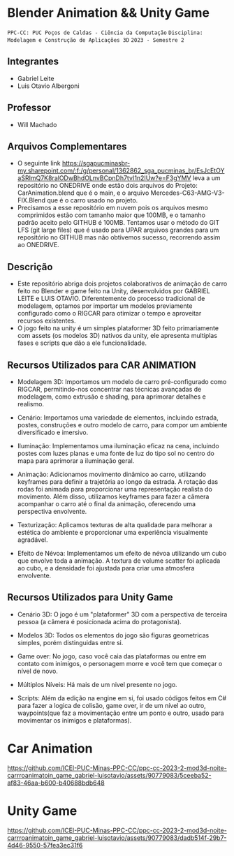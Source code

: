 # Blender Animation && Unity Game

`PPC-CC: PUC Poços de Caldas - Ciência da Computação`
`Disciplina: Modelagem e Construção de Aplicações 3D`
`2023 - Semestre 2`

## Integrantes

- Gabriel Leite
- Luis Otavio Albergoni

## Professor

- Will Machado

## Arquivos Complementares
- O seguinte link https://sgapucminasbr-my.sharepoint.com/:f:/g/personal/1362862_sga_pucminas_br/EsJcEtOYaSRImQ7K8ralODwBhdOLnvBCpnDh7tvI1n2IUw?e=F3gYMV leva a um repositório no ONEDRIVE onde estão dois arquivos do Projeto: CarAnimation.blend que é o main, e o arquivo Mercedes-C63-AMG-V3-FIX.Blend que é o carro usado no projeto.
- Precisamos a esse repositório em nuvem pois os arquivos mesmo comprimidos estão com tamanho maior que 100MB, e o tamanho padrão aceito pelo GITHUB é 100MB. Tentamos usar o método do GIT LFS (git large files) que é usado para UPAR arquivos grandes para um repositório no GITHUB mas não obtivemos sucesso, recorrendo assim ao ONEDRIVE.

## Descrição
- Este repositório abriga dois projetos colaborativos de animação de carro feito no Blender e game feito na Unity, desenvolvidos por GABRIEL LEITE e LUIS OTAVIO. Diferentemente do processo tradicional de modelagem, optamos por importar um modelos previamente configurado como o RIGCAR para otimizar o tempo e aproveitar recursos existentes.
- O jogo feito na unity é um simples plataformer 3D feito primariamente com assets (os modelos 3D) nativos da unity, ele apresenta multiplas fases e scripts que dão a ele funcionalidade.

## Recursos Utilizados para CAR ANIMATION

- Modelagem 3D:
Importamos um modelo de carro pré-configurado como RIGCAR, permitindo-nos concentrar nas técnicas avançadas de modelagem, como extrusão e shading, para aprimorar detalhes e realismo.

- Cenário:
Importamos uma variedade de elementos, incluindo estrada, postes, construções e outro modelo de carro, para compor um ambiente diversificado e imersivo.

- Iluminação:
Implementamos uma iluminação eficaz na cena, incluindo postes com luzes planas e uma fonte de luz do tipo sol no centro do mapa para aprimorar a iluminação geral.

- Animação:
Adicionamos movimento dinâmico ao carro, utilizando keyframes para definir a trajetória ao longo da estrada. A rotação das rodas foi animada para proporcionar uma representação realista do movimento. Além disso, utilizamos keyframes para fazer a câmera acompanhar o carro até o final da animação, oferecendo uma perspectiva envolvente.

- Texturização:
Aplicamos texturas de alta qualidade para melhorar a estética do ambiente e proporcionar uma experiência visualmente agradável.

- Efeito de Névoa:
Implementamos um efeito de névoa utilizando um cubo que envolve toda a animação. A textura de volume scatter foi aplicada ao cubo, e a densidade foi ajustada para criar uma atmosfera envolvente.

## Recursos Utilizados para Unity Game

- Cenário 3D:
O jogo é um "plataformer" 3D com a perspectiva de terceira pessoa (a câmera é posicionada acima do protagonista).

- Modelos 3D:
Todos os elementos do jogo são figuras geometricas simples, porém distinguidas entre si.

- Game over:
No jogo, caso você caia das plataformas ou entre em contato com inimigos, o personagem morre e você tem que começar o nível de novo.

- Múltiplos Níveis:
Há mais de um nivel presente no jogo.

- Scripts:
Além da edição na engine em si, foi usado códigos feitos em C# para fazer a logica de colisão, game over, ir de um nível ao outro, waypoints(que faz a movimentação entre um ponto e outro, usado para movimentar os inimigos e plataformas).

# Car Animation

https://github.com/ICEI-PUC-Minas-PPC-CC/ppc-cc-2023-2-mod3d-noite-carrroanimatoin_game_gabriel-luisotavio/assets/90779083/5ceeba52-af83-46aa-b600-b40688bdb648

# Unity Game

https://github.com/ICEI-PUC-Minas-PPC-CC/ppc-cc-2023-2-mod3d-noite-carrroanimatoin_game_gabriel-luisotavio/assets/90779083/dadb514f-29b7-4d46-9550-57fea3ec31f6



